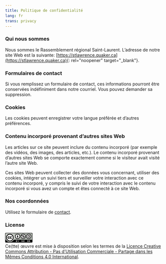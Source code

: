 ```yaml
--- 
title: Politique de confidentialité
lang: fr
trans: privacy
---
```

### Qui nous sommes
Nous sommes le Rassemblement régional Saint-Laurent. L’adresse de notre site Web est la suivante: [https://stlawrence.quaker.ca](https://stlawrence.quaker.ca){: rel="noopener" target="_blank"}.

### Formulaires de contact
Si vous remplissez un formulaire de contact, ces informations pourront être conservées indéfiniment dans notre courriel. Vous pouvez demander sa suppression.

### Cookies
Les cookies peuvent enregistrer votre langue préférée et d’autres préférences.

### Contenu incorporé provenant d’autres sites Web
Les articles sur ce site peuvent inclure du contenu incorporé (par exemple des vidéos, des images, des articles, etc.). Le contenu incorporé provenant d’autres sites Web se comporte exactement comme si le visiteur avait visité l’autre site Web.

Ces sites Web peuvent collecter des données vous concernant, utiliser des cookies, intégrer un suivi tiers et surveiller votre interaction avec ce contenu incorporé, y compris le suivi de votre interaction avec le contenu incorporé si vous avez un compte et êtes connecté à ce site Web.

### Nos coordonnées
Utilisez le formulaire de [contact](contact-fr.md).

### License

<a rel="license" href="https://creativecommons.org/licenses/by-nc-sa/4.0/deed.fr"><img alt="Licence Creative Commons" class="img_center" rel="noopener" target="_blank" style="border-width:0" src="/assets/images/cc_logo.png" /></a><br />Ce(tte) œuvre est mise à disposition selon les termes de la <a rel="license" href="http://creativecommons.org/licenses/by-nc-sa/4.0/">Licence Creative Commons Attribution - Pas d’Utilisation Commerciale - Partage dans les Mêmes Conditions 4.0 International</a>.
